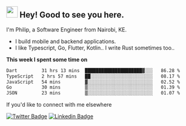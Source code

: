 <h2><img src="https://slackmojis.com/emojis/3643-cool-doge/download" width="30"/> Hey! Good to see you here.</h2>

<p>I'm Philip, a Software Engineer from Nairobi, KE. 

- I build mobile and backend applications.
- I like Typescript, Go, Flutter, Kotlin.. I write Rust sometimes too..</p>

**This week I spent some time on**
<!--START_SECTION:waka-->

```txt
Dart         31 hrs 13 mins  █████████████████████▓░░░   86.28 %
TypeScript   2 hrs 57 mins   ██░░░░░░░░░░░░░░░░░░░░░░░   08.17 %
JavaScript   54 mins         ▓░░░░░░░░░░░░░░░░░░░░░░░░   02.52 %
Go           30 mins         ▒░░░░░░░░░░░░░░░░░░░░░░░░   01.39 %
JSON         23 mins         ▒░░░░░░░░░░░░░░░░░░░░░░░░   01.07 %
```

<!--END_SECTION:waka-->

If you'd like to connect with me elsewhere

[![Twitter Badge](https://img.shields.io/badge/-Twitter-1ca0f1?style=flat-square&labelColor=1ca0f1&logo=twitter&logoColor=white&link=https://twitter.com/_diogorodrigues)](https://twitter.com/kimathiphil)  [![Linkedin Badge](https://img.shields.io/badge/-LinkedIn-blue?style=flat-square&logo=Linkedin&logoColor=white&link=https://www.linkedin.com/in/philip-kimathi-2604a9114/)](https://www.linkedin.com/in/philip-kimathi-2604a9114/)
